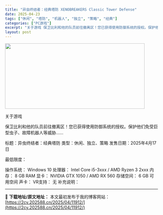 ```yaml
---
title: "异虫终结者：经典塔防 XENOBREAKERS Classic Tower Defense"
date: 2025-04-23
tags: ["休闲", "塔防", "机器人", "独立", "策略", "经典"]
categories: ["PC游戏"]
excerpt: "关于游戏 保卫比利和他的队员前往撤离区！您已获得使用防御系统的授权。保护他们免受巨型虫子、故障机器人等威胁…… 标题：异虫终结者：经典塔防 类型：休闲、独立、策略 发售日期：2025年4月17日 最低限度： 操作系统： Windows 10 处理器： Intel Core i5-3xxx / AMD&hellip;"
layout: post
---
```


<img class="aligncenter size-full wp-image-11893" src="https://2cy.202588.cn/wp-content/uploads/2025/04/2025042310375649.webp" alt="" width="460" height="215" />

关于游戏

保卫比利和他的队员前往撤离区！您已获得使用防御系统的授权。保护他们免受巨型虫子、故障机器人等威胁……

标题：异虫终结者：经典塔防
类型：休闲、独立、策略
发售日期：2025年4月17日

最低限度：

操作系统： Windows 10
处理器： Intel Core i5-3xxx / AMD Ryzen 3 2xxx
内存： 8 GB RAM
显卡： NVIDIA GTX 1050 / AMD RX 560
存储空间： 6 GB 可用空间
声卡：
VR支持： 无
补充说明：

---
📖 **下载地址/原文地址：** 本文最初发布于我的博客网站：[https://2cy.202588.cn/2025/04/11912/](https://2cy.202588.cn/2025/04/11912/)
